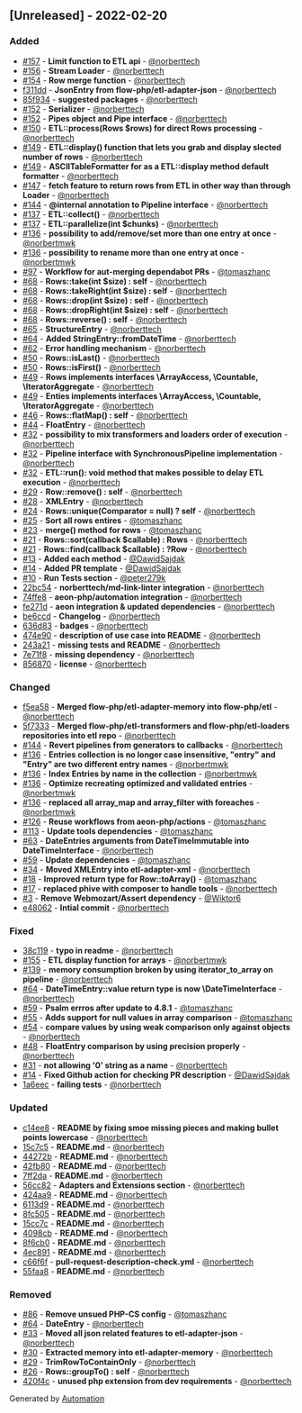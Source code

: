 ## [Unreleased] - 2022-02-20

### Added
- [#157](https://github.com/flow-php/etl/pull/157) - **Limit function to ETL api** - [@norberttech](https://github.com/norberttech)
- [#156](https://github.com/flow-php/etl/pull/156) - **Stream Loader** - [@norberttech](https://github.com/norberttech)
- [#154](https://github.com/flow-php/etl/pull/154) - **Row merge function** - [@norberttech](https://github.com/norberttech)
- [f311dd](https://github.com/flow-php/etl/commit/f311dd0aee03e59df7f03d277b4b4d121f9b0679) - **JsonEntry from flow-php/etl-adapter-json** - [@norberttech](https://github.com/norberttech)
- [85f934](https://github.com/flow-php/etl/commit/85f9344b3725b68da6950f9ced878b1b73f3e84b) - **suggested packages** - [@norberttech](https://github.com/norberttech)
- [#152](https://github.com/flow-php/etl/pull/152) - **Serializer** - [@norberttech](https://github.com/norberttech)
- [#152](https://github.com/flow-php/etl/pull/152) - **Pipes object and Pipe interface** - [@norberttech](https://github.com/norberttech)
- [#150](https://github.com/flow-php/etl/pull/150) - **ETL::process(Rows $rows) for direct Rows processing** - [@norberttech](https://github.com/norberttech)
- [#149](https://github.com/flow-php/etl/pull/149) - **ETL::display() function that lets you grab and display slected number of rows** - [@norberttech](https://github.com/norberttech)
- [#149](https://github.com/flow-php/etl/pull/149) - **ASCIITableFormatter for as a ETL::display method default formatter** - [@norberttech](https://github.com/norberttech)
- [#147](https://github.com/flow-php/etl/pull/147) - **fetch feature to return rows from ETL in other way than through Loader** - [@norberttech](https://github.com/norberttech)
- [#144](https://github.com/flow-php/etl/pull/144) - **@internal annotation to Pipeline interface** - [@norberttech](https://github.com/norberttech)
- [#137](https://github.com/flow-php/etl/pull/137) - **ETL::collect()** - [@norberttech](https://github.com/norberttech)
- [#137](https://github.com/flow-php/etl/pull/137) - **ETL::parallelize(int $chunks)** - [@norberttech](https://github.com/norberttech)
- [#136](https://github.com/flow-php/etl/pull/136) - **possibility to add/remove/set more than one entry at once** - [@norbertmwk](https://github.com/norbertmwk)
- [#136](https://github.com/flow-php/etl/pull/136) - **possibility to rename more than one entry at once** - [@norbertmwk](https://github.com/norbertmwk)
- [#97](https://github.com/flow-php/etl/pull/97) - **Workflow for aut-merging dependabot PRs** - [@tomaszhanc](https://github.com/tomaszhanc)
- [#68](https://github.com/flow-php/etl/pull/68) - **Rows::take(int $size) : self** - [@norberttech](https://github.com/norberttech)
- [#68](https://github.com/flow-php/etl/pull/68) - **Rows::takeRight(int $size) : self** - [@norberttech](https://github.com/norberttech)
- [#68](https://github.com/flow-php/etl/pull/68) - **Rows::drop(int $size) : self** - [@norberttech](https://github.com/norberttech)
- [#68](https://github.com/flow-php/etl/pull/68) - **Rows::dropRight(int $size) : self** - [@norberttech](https://github.com/norberttech)
- [#68](https://github.com/flow-php/etl/pull/68) - **Rows::reverse() : self** - [@norberttech](https://github.com/norberttech)
- [#65](https://github.com/flow-php/etl/pull/65) - **StructureEntry** - [@norberttech](https://github.com/norberttech)
- [#64](https://github.com/flow-php/etl/pull/64) - **Added StringEntry::fromDateTime** - [@norberttech](https://github.com/norberttech)
- [#62](https://github.com/flow-php/etl/pull/62) - **Error handling mechanism** - [@norberttech](https://github.com/norberttech)
- [#50](https://github.com/flow-php/etl/pull/50) - **Rows::isLast()** - [@norberttech](https://github.com/norberttech)
- [#50](https://github.com/flow-php/etl/pull/50) - **Rows::isFirst()** - [@norberttech](https://github.com/norberttech)
- [#49](https://github.com/flow-php/etl/pull/49) - **Rows implements interfaces \ArrayAccess, \Countable, \IteratorAggregate** - [@norberttech](https://github.com/norberttech)
- [#49](https://github.com/flow-php/etl/pull/49) - **Enties implements interfaces \ArrayAccess, \Countable, \IteratorAggregate** - [@norberttech](https://github.com/norberttech)
- [#46](https://github.com/flow-php/etl/pull/46) - **Rows::flatMap() : self** - [@norberttech](https://github.com/norberttech)
- [#44](https://github.com/flow-php/etl/pull/44) - **FloatEntry** - [@norberttech](https://github.com/norberttech)
- [#32](https://github.com/flow-php/etl/pull/32) - **possibility to mix transformers and loaders order of execution** - [@norberttech](https://github.com/norberttech)
- [#32](https://github.com/flow-php/etl/pull/32) - **Pipeline interface with SynchronousPipeline implementation** - [@norberttech](https://github.com/norberttech)
- [#32](https://github.com/flow-php/etl/pull/32) - **ETL::run(): void method that makes possible to delay ETL execution** - [@norberttech](https://github.com/norberttech)
- [#29](https://github.com/flow-php/etl/pull/29) - **Row::remove() : self** - [@norberttech](https://github.com/norberttech)
- [#28](https://github.com/flow-php/etl/pull/28) - **XMLEntry** - [@norberttech](https://github.com/norberttech)
- [#24](https://github.com/flow-php/etl/pull/24) - **Rows::unique(Comparator = null) ? self** - [@norberttech](https://github.com/norberttech)
- [#25](https://github.com/flow-php/etl/pull/25) - **Sort all rows entires** - [@tomaszhanc](https://github.com/tomaszhanc)
- [#23](https://github.com/flow-php/etl/pull/23) - **merge() method for rows** - [@tomaszhanc](https://github.com/tomaszhanc)
- [#21](https://github.com/flow-php/etl/pull/21) - **Rows::sort(callback $callable) : Rows** - [@norberttech](https://github.com/norberttech)
- [#21](https://github.com/flow-php/etl/pull/21) - **Rows::find(callback $callable) : ?Row** - [@norberttech](https://github.com/norberttech)
- [#13](https://github.com/flow-php/etl/pull/13) - **Added each method** - [@DawidSajdak](https://github.com/DawidSajdak)
- [#14](https://github.com/flow-php/etl/pull/14) - **Added PR template** - [@DawidSajdak](https://github.com/DawidSajdak)
- [#10](https://github.com/flow-php/etl/pull/10) - **Run Tests section** - [@peter279k](https://github.com/peter279k)
- [22bc54](https://github.com/flow-php/etl/commit/22bc549f1d1a5e608e525daec8989f52aab1782b) - **norberttech/md-link-linter integration** - [@norberttech](https://github.com/norberttech)
- [74ffe8](https://github.com/flow-php/etl/commit/74ffe8cb8fbeed83ecbe74e105fdec0307130d3b) - **aeon-php/automation integration** - [@norberttech](https://github.com/norberttech)
- [fe271d](https://github.com/flow-php/etl/commit/fe271d20bd2d9c06503d3bde6b013c3fb693ab26) - **aeon integration & updated dependencies** - [@norberttech](https://github.com/norberttech)
- [be6ccd](https://github.com/flow-php/etl/commit/be6ccde4190b2ac5ba6177328e434f809e55d1ee) - **Changelog** - [@norberttech](https://github.com/norberttech)
- [636d83](https://github.com/flow-php/etl/commit/636d8314aa05f7f64a653bf9dfece10ef1916040) - **badges** - [@norberttech](https://github.com/norberttech)
- [474e90](https://github.com/flow-php/etl/commit/474e9051ae858606a80a21455645048098e25fab) - **description of use case into README** - [@norberttech](https://github.com/norberttech)
- [243a21](https://github.com/flow-php/etl/commit/243a219a4bac7f228ba5c398eb9e437a9a16a8b9) - **missing tests and README** - [@norberttech](https://github.com/norberttech)
- [7e71f8](https://github.com/flow-php/etl/commit/7e71f835c9cef56e78fb89a11e3b6a5f5792a4df) - **missing dependency** - [@norberttech](https://github.com/norberttech)
- [856870](https://github.com/flow-php/etl/commit/8568701983d3b54e68d042338073891e0fefb537) - **license** - [@norberttech](https://github.com/norberttech)

### Changed
- [f5ea58](https://github.com/flow-php/etl/commit/f5ea5897b342eeee7822c9aca6690f0963caabc9) - **Merged flow-php/etl-adapter-memory into flow-php/etl** - [@norberttech](https://github.com/norberttech)
- [5f7333](https://github.com/flow-php/etl/commit/5f73337329323921c46e06bd1c5cf3b7033b3e88) - **Merged flow-php/etl-transformers and flow-php/etl-loaders repositories into etl repo** - [@norberttech](https://github.com/norberttech)
- [#144](https://github.com/flow-php/etl/pull/144) - **Revert pipelines from generators to callbacks** - [@norberttech](https://github.com/norberttech)
- [#136](https://github.com/flow-php/etl/pull/136) - **Entries collection is no longer case insensitive, "entry" and "Entry" are two different entry names** - [@norbertmwk](https://github.com/norbertmwk)
- [#136](https://github.com/flow-php/etl/pull/136) - **Index Entries by name in the collection** - [@norbertmwk](https://github.com/norbertmwk)
- [#136](https://github.com/flow-php/etl/pull/136) - **Optimize recreating optimized and validated entries** - [@norbertmwk](https://github.com/norbertmwk)
- [#136](https://github.com/flow-php/etl/pull/136) - **replaced all array_map and array_filter with foreaches** - [@norbertmwk](https://github.com/norbertmwk)
- [#126](https://github.com/flow-php/etl/pull/126) - **Reuse workflows from aeon-php/actions** - [@tomaszhanc](https://github.com/tomaszhanc)
- [#113](https://github.com/flow-php/etl/pull/113) - **Update tools dependencies** - [@tomaszhanc](https://github.com/tomaszhanc)
- [#63](https://github.com/flow-php/etl/pull/63) - **DateEntries arguments from DateTimeImmutable into DateTimeInterface** - [@norberttech](https://github.com/norberttech)
- [#59](https://github.com/flow-php/etl/pull/59) - **Update dependencies** - [@tomaszhanc](https://github.com/tomaszhanc)
- [#34](https://github.com/flow-php/etl/pull/34) - **Moved XMLEntry into etl-adapter-xml** - [@norberttech](https://github.com/norberttech)
- [#18](https://github.com/flow-php/etl/pull/18) - **Improved return type for Row::toArray()** - [@tomaszhanc](https://github.com/tomaszhanc)
- [#17](https://github.com/flow-php/etl/pull/17) - **replaced phive with composer to handle tools** - [@norberttech](https://github.com/norberttech)
- [#3](https://github.com/flow-php/etl/pull/3) - **Remove Webmozart/Assert dependency** - [@Wiktor6](https://github.com/Wiktor6)
- [e48062](https://github.com/flow-php/etl/commit/e48062890cd84e655e1162305086f67148347b83) - **Intial commit** - [@norberttech](https://github.com/norberttech)

### Fixed
- [38c119](https://github.com/flow-php/etl/commit/38c119d13095f70992586af01807647e7ea3ec90) - **typo in readme** - [@norberttech](https://github.com/norberttech)
- [#155](https://github.com/flow-php/etl/pull/155) - **ETL display function for arrays** - [@norbertmwk](https://github.com/norbertmwk)
- [#139](https://github.com/flow-php/etl/pull/139) - **memory consumption broken by using iterator_to_array on pipeline** - [@norberttech](https://github.com/norberttech)
- [#64](https://github.com/flow-php/etl/pull/64) - **DateTimeEntry::value return type is now \DateTimeInterface** - [@norberttech](https://github.com/norberttech)
- [#59](https://github.com/flow-php/etl/pull/59) - **Psalm errros after update to 4.8.1** - [@tomaszhanc](https://github.com/tomaszhanc)
- [#55](https://github.com/flow-php/etl/pull/55) - **Adds support for null values in array comparison** - [@tomaszhanc](https://github.com/tomaszhanc)
- [#54](https://github.com/flow-php/etl/pull/54) - **compare values by using weak comparison only against objects** - [@norberttech](https://github.com/norberttech)
- [#48](https://github.com/flow-php/etl/pull/48) - **FloatEntry comparison by using precision properly** - [@norberttech](https://github.com/norberttech)
- [#31](https://github.com/flow-php/etl/pull/31) - **not allowing '0' string as a name** - [@norberttech](https://github.com/norberttech)
- [#14](https://github.com/flow-php/etl/pull/14) - **Fixed Github action for checking PR description** - [@DawidSajdak](https://github.com/DawidSajdak)
- [1a6eec](https://github.com/flow-php/etl/commit/1a6eec01837f25cf1d6ff7c041996ff7b8b017e7) - **failing tests** - [@norberttech](https://github.com/norberttech)

### Updated
- [c14ee8](https://github.com/flow-php/etl/commit/c14ee8269b38acb444a5fb3a91b5d4ed5b29e595) - **README by fixing smoe missing pieces and making bullet points lowercase** - [@norberttech](https://github.com/norberttech)
- [15c7c5](https://github.com/flow-php/etl/commit/15c7c56a0106e786acc5e3598df6dde386581f54) - **README.md** - [@norberttech](https://github.com/norberttech)
- [44272b](https://github.com/flow-php/etl/commit/44272b7da3f86ecac5d1578a555b3efa91d2bc70) - **README.md** - [@norberttech](https://github.com/norberttech)
- [42fb80](https://github.com/flow-php/etl/commit/42fb80acd15fb728854a527e4237f4261d5cf97a) - **README.md** - [@norberttech](https://github.com/norberttech)
- [7ff2da](https://github.com/flow-php/etl/commit/7ff2da54d9145b4c076738e9a5c35c3c997c6359) - **README.md** - [@norberttech](https://github.com/norberttech)
- [56cc82](https://github.com/flow-php/etl/commit/56cc829d20c5e4e930049cdc08306331a4746f14) - **Adapters and Extensions section** - [@norberttech](https://github.com/norberttech)
- [424aa9](https://github.com/flow-php/etl/commit/424aa92500d096e08c228aa66e2acc24140cfbda) - **README.md** - [@norberttech](https://github.com/norberttech)
- [6113d9](https://github.com/flow-php/etl/commit/6113d9c2b719590326046886a109ee689c70ded8) - **README.md** - [@norberttech](https://github.com/norberttech)
- [8fc505](https://github.com/flow-php/etl/commit/8fc505c113f81afae66595d0438ef4969ca9c415) - **README.md** - [@norberttech](https://github.com/norberttech)
- [15cc7c](https://github.com/flow-php/etl/commit/15cc7c5f96cfd7c9f7f8ae328afcbd35008cecb1) - **README.md** - [@norberttech](https://github.com/norberttech)
- [4098cb](https://github.com/flow-php/etl/commit/4098cb5aea3c8ef35d9314dd47568a3a66be2342) - **README.md** - [@norberttech](https://github.com/norberttech)
- [8f6cb0](https://github.com/flow-php/etl/commit/8f6cb0247cbcd90b5bb637319110c677c01ff3fc) - **README.md** - [@norberttech](https://github.com/norberttech)
- [4ec891](https://github.com/flow-php/etl/commit/4ec891d71a72c2fd57515af29aebeae2a7990224) - **README.md** - [@norberttech](https://github.com/norberttech)
- [c66f6f](https://github.com/flow-php/etl/commit/c66f6f6bdcfa8c3d69cd74e72fe7bf249bc5770e) - **pull-request-description-check.yml** - [@norberttech](https://github.com/norberttech)
- [55faa8](https://github.com/flow-php/etl/commit/55faa8edfed3973f54e31b3af57a4ba171050a85) - **README.md** - [@norberttech](https://github.com/norberttech)

### Removed
- [#86](https://github.com/flow-php/etl/pull/86) - **Remove unsued PHP-CS config** - [@tomaszhanc](https://github.com/tomaszhanc)
- [#64](https://github.com/flow-php/etl/pull/64) - **DateEntry** - [@norberttech](https://github.com/norberttech)
- [#33](https://github.com/flow-php/etl/pull/33) - **Moved all json related features to etl-adapter-json** - [@norberttech](https://github.com/norberttech)
- [#30](https://github.com/flow-php/etl/pull/30) - **Extracted memory into etl-adapter-memory** - [@norberttech](https://github.com/norberttech)
- [#29](https://github.com/flow-php/etl/pull/29) - **TrimRowToContainOnly** - [@norberttech](https://github.com/norberttech)
- [#26](https://github.com/flow-php/etl/pull/26) - **Rows::groupTo() : self** - [@norberttech](https://github.com/norberttech)
- [420f4c](https://github.com/flow-php/etl/commit/420f4cbc2223b0011bd071bf06691346fd8c0e45) - **unused php extension from dev requirements** - [@norberttech](https://github.com/norberttech)

Generated by [Automation](https://github.com/aeon-php/automation)